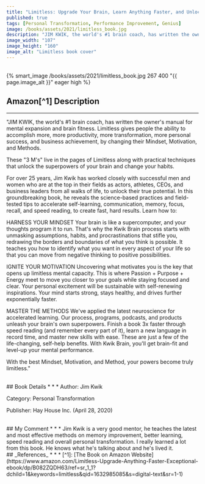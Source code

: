 ```yaml
---
title: "Limitless: Upgrade Your Brain, Learn Anything Faster, and Unlock Your Exceptional Life"
published: true
tags: [Personal Transformation, Performance Improvement, Genius]
image: /books/assets/2021/limitless_book.jpg
description: "JIM KWIK, the world's #1 brain coach, has written the owner's manual for mental expansion and brain fitness. Limitless gives people the ability to accomplish more, more productivity, more transformation, more personal success, and business achievement, by changing their Mindset, Motivation, and Methods."
image_width: "107"
image_height: "160"
image_alt: "Limitless book cover"
---
```


<br>
{% smart_image /books/assets/2021/limitless_book.jpg 267 400 "{{ page.image_alt }}" eager high %}
<br>

## Amazon[^1] Description
* * *
"JIM KWIK, the world's #1 brain coach, has written the owner's manual for mental expansion and brain fitness. Limitless gives people the ability to accomplish more, more productivity, more transformation, more personal success, and business achievement, by changing their Mindset, Motivation, and Methods.

These "3 M's" live in the pages of Limitless along with practical techniques that unlock the superpowers of your brain and change your habits.

For over 25 years, Jim Kwik has worked closely with successful men and women who are at the top in their fields as actors, athletes, CEOs, and business leaders from all walks of life, to unlock their true potential. In this groundbreaking book, he reveals the science-based practices and field-tested tips to accelerate self-learning, communication, memory, focus, recall, and speed reading, to create fast, hard results.
 Learn how to:

HARNESS YOUR MINDSET
Your brain is like a supercomputer, and your thoughts program it to run. That's why the Kwik Brain process starts with unmasking assumptions, habits, and procrastinations that stifle you, redrawing the borders and boundaries of what you think is possible. It teaches you how to identify what you want in every aspect of your life so that you can move from negative thinking to positive possibilities.

IGNITE YOUR MOTIVATION
Uncovering what motivates you is the key that opens up limitless mental capacity. This is where Passion + Purpose + Energy meet to move you closer to your goals while staying focused and clear. Your personal excitement will be sustainable with self-renewing inspirations. Your mind starts strong, stays healthy, and drives further exponentially faster.

MASTER THE METHODS
We've applied the latest neuroscience for accelerated learning. Our process, programs, podcasts, and products unleash your brain's own superpowers. Finish a book 3x faster through speed reading (and remember every part of it), learn a new language in record time, and master new skills with ease. These are just a few of the life-changing, self-help benefits. With Kwik Brain, you'll get brain-fit and level-up your mental performance.

With the best Mindset, Motivation, and Method, your powers become truly limitless."

<br>
## Book Details
* * *
Author: Jim Kwik

Category: Personal Transformation

Publisher: Hay House Inc. (April 28, 2020)

<br>
## My Comment
* * *
Jim Kwik is a very good mentor, he teaches the latest and most effective methods on memory improvement, better learning, speed reading and overall personal transformation. I really learned a lot from this book. He knows what he's talking about and he's lived it.

<br>
## _References_
* * *
[^1]: [The Book on Amazon Website](https://www.amazon.com/Limitless-Upgrade-Anything-Faster-Exceptional-ebook/dp/B082ZQDH63/ref=sr_1_1?dchild=1&keywords=limitless&qid=1632985085&s=digital-text&sr=1-1)
